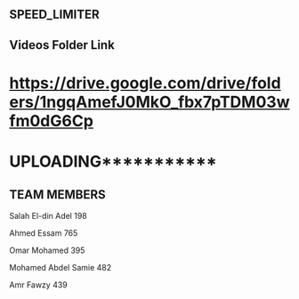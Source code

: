 ## SPEED_LIMITER

## Videos Folder Link 

# https://drive.google.com/drive/folders/1ngqAmefJ0MkO_fbx7pTDM03wfm0dG6Cp
# **********UPLOADING********************* 

## TEAM MEMBERS       

Salah El-din Adel      198

Ahmed Essam            765

Omar Mohamed           395

Mohamed Abdel Samie    482

Amr Fawzy              439
